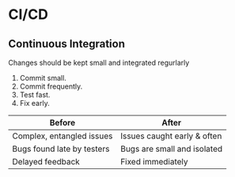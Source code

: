 # CI/CD

## Continuous Integration

Changes should be kept small and integrated regurlarly

1. Commit small.
2. Commit frequently.
3. Test fast.
4. Fix early.

| Before                     | After                       |
| -------------------------- | --------------------------- |
| Complex, entangled issues  | Issues caught early & often |
| Bugs found late by testers | Bugs are small and isolated |
| Delayed feedback           | Fixed immediately           |
